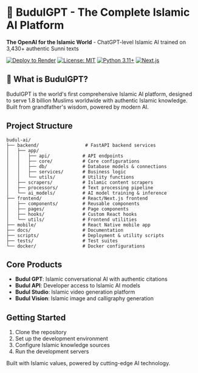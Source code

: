 # 🕌 BudulGPT - The Complete Islamic AI Platform

**The OpenAI for the Islamic World** - ChatGPT-level Islamic AI trained on 3,430+ authentic Sunni texts

[![Deploy to Render](https://render.com/images/deploy-to-render-button.svg)](https://render.com/deploy)
[![License: MIT](https://img.shields.io/badge/License-MIT-yellow.svg)](https://opensource.org/licenses/MIT)
[![Python 3.11+](https://img.shields.io/badge/python-3.11+-blue.svg)](https://www.python.org/downloads/)
[![Next.js](https://img.shields.io/badge/Next.js-13+-black.svg)](https://nextjs.org/)

## 🌟 **What is BudulGPT?**

BudulGPT is the world's first comprehensive Islamic AI platform, designed to serve 1.8 billion Muslims worldwide with authentic Islamic knowledge. Built from grandfather's wisdom, powered by modern AI.

## Project Structure

```
budul-ai/
├── backend/                 # FastAPI backend services
│   ├── app/
│   │   ├── api/            # API endpoints
│   │   ├── core/           # Core configurations
│   │   ├── db/             # Database models & connections
│   │   ├── services/       # Business logic
│   │   └── utils/          # Utility functions
│   ├── scrapers/           # Islamic content scrapers
│   ├── processors/         # Text processing pipeline
│   └── ai_models/          # AI model training & inference
├── frontend/               # React/Next.js frontend
│   ├── components/         # Reusable components
│   ├── pages/              # Page components
│   ├── hooks/              # Custom React hooks
│   └── utils/              # Frontend utilities
├── mobile/                 # React Native mobile app
├── docs/                   # Documentation
├── scripts/                # Deployment & utility scripts
├── tests/                  # Test suites
└── docker/                 # Docker configurations
```

## Core Products
- **Budul GPT**: Islamic conversational AI with authentic citations
- **Budul API**: Developer access to Islamic AI models
- **Budul Studio**: Islamic video generation platform
- **Budul Vision**: Islamic image and calligraphy generation

## Getting Started
1. Clone the repository
2. Set up the development environment
3. Configure Islamic knowledge sources
4. Run the development servers

Built with Islamic values, powered by cutting-edge AI technology.